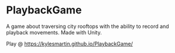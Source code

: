# PlaybackGame
A game about traversing city rooftops with the ability to record and playback movements.  Made with Unity.

Play @ https://kylesmartin.github.io/PlaybackGame/
